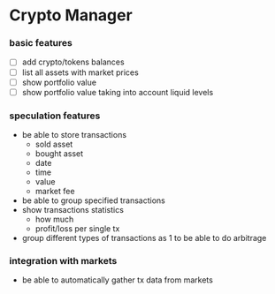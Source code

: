 
# Crypto Manager

### basic features

* [ ] add crypto/tokens balances
* [ ] list all assets with market prices
* [ ] show portfolio value
* [ ] show portfolio value taking into account liquid levels

### speculation features

- be able to store transactions
  * sold asset
  * bought asset
  * date
  * time
  * value
  * market fee
- be able to group specified transactions
- show transactions statistics
  * how much
  * profit/loss per single tx
- group different types of transactions as 1 to be able to do arbitrage

### integration with markets

- be able to automatically gather tx data from markets
